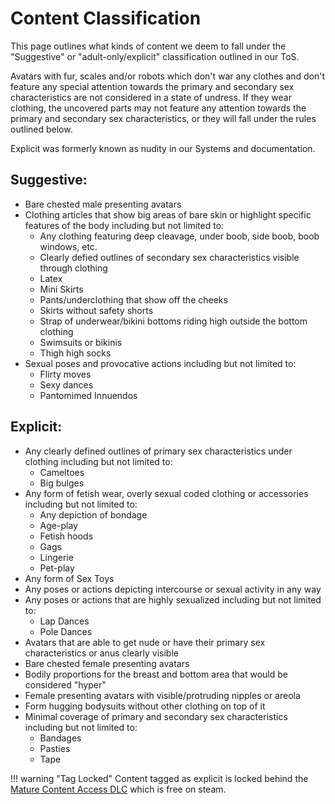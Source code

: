 # Content Classification
This page outlines what kinds of content we deem to fall under the "Suggestive" or "adult-only/explicit" classification outlined in our ToS.

Avatars with fur, scales and/or robots which don't war any clothes and don't feature any special attention towards the primary and secondary sex characteristics are not considered in a state of undress. If they wear clothing, the uncovered parts may not feature any attention towards the primary and secondary sex characteristics, or they will fall under the rules outlined below.

Explicit was formerly known as nudity in our Systems and documentation.

## Suggestive:
- Bare chested male presenting avatars
- Clothing articles that show big areas of bare skin or highlight specific features of the body including but not limited to:
    - Any clothing featuring deep cleavage, under boob, side boob, boob windows, etc.
    - Clearly defied outlines of secondary sex characteristics visible through clothing
    - Latex
    - Mini Skirts
    - Pants/underclothing that show off the cheeks
    - Skirts without safety shorts
    - Strap of underwear/bikini bottoms riding high outside the bottom clothing
    - Swimsuits or bikinis
    - Thigh high socks
- Sexual poses and provocative actions including but not limited to:
    - Flirty moves
    - Sexy dances
    - Pantomimed Innuendos

## Explicit:
- Any clearly defined outlines of primary sex characteristics under clothing including but not limited to:
    - Cameltoes
    - Big bulges
- Any form of fetish wear, overly sexual coded clothing or accessories including but not limited to:
    - Any depiction of bondage
    - Age-play
    - Fetish hoods
    - Gags
    - Lingerie
    - Pet-play
- Any form of Sex Toys
- Any poses or actions depicting intercourse or sexual activity in any way
- Any poses or actions that are highly sexualized including but not limited to:
    - Lap Dances
    - Pole Dances
- Avatars that are able to get nude or have their primary sex characteristics or anus clearly visible
- Bare chested female presenting avatars
- Bodily proportions for the breast and bottom area that would be considered "hyper"
- Female presenting avatars with visible/protruding nipples or areola
- Form hugging bodysuits without other clothing on top of it
- Minimal coverage of primary and secondary sex characteristics including but not limited to:
    - Bandages
    - Pasties
    - Tape

!!! warning "Tag Locked"
Content tagged as explicit is locked behind the [Mature Content Access DLC](../../chilloutvr/faq/mature-content-access-dlc.md) which is free
on steam.

